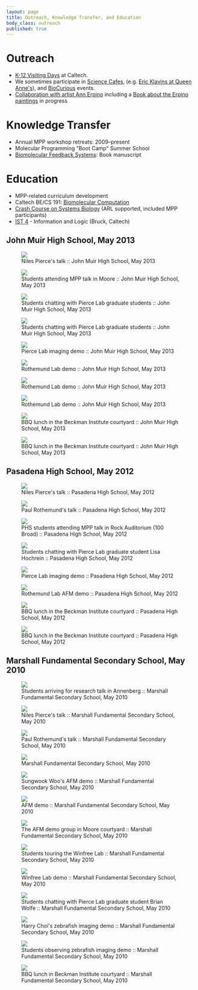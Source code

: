 ```yaml
---
layout: page
title: Outreach, Knowledge Transfer, and Education
body_class: outreach
published: true
---
```


# Outreach
- [K-12 Visiting Days](http://molecular-programming.org/MPPWiki/index.php/MPPWiki:K-12_Visiting_Days) at Caltech.
- We sometimes participate in [Science Cafes](http://sciencecafe.org), (e.g. [Eric Klavins at Queen Anne's](http://kcts9.org/events/synthetic-biology-queen-anne-science-cafe)), and [BioCurious](http://www.biocurious.org) events.
- [Collaboration with artist Ann Erpino](http://annerpino.com/the-winfree-series.html) including a [Book about the Erpino paintings](http://molecular-programming.org/MPPWiki/index.php/Book_about_the_Erpino_paintings) in progress

# Knowledge Transfer
- Annual MPP workshop retreats: 2009–present
- Molecular Programming "Boot Camp" Summer School
- [Biomolecular Feedback Systems](http://www.cds.caltech.edu/~murray/amwiki/index.php/Biomolecular_Feedback_Systems): Book manuscript

# Education
- MPP-related curriculum development
- Caltech BE/CS 191: [Biomolecular Computation](http://www.dna.caltech.edu/courses/cs191/)
- [Crash Course on Systems Biology](http://www.cds.caltech.edu/~murray/wiki/index.php/ARL/ICB_Crash_Course_in_Systems_Biology,_August_2010) (ARL supported, included MPP participants)
- [IST 4](http://paradise.caltech.edu/ist4) - Information and Logic (Bruck, Caltech)



<h2>John Muir High School, May 2013 </h2>
<figure><img src="/assets/images/outreach/400px-P5231169.jpg" /><figcaption>Niles Pierce's talk&nbsp;:: John Muir High School, May 2013</figcaption></figure>
<figure><img src="/assets/images/outreach/400px-P5231167.jpg" /><figcaption>Students attending MPP talk in Moore&nbsp;:: John Muir High School, May 2013</figcaption></figure>
<figure><img src="/assets/images/outreach/400px-P5231172.jpg" /><figcaption>Students chatting with Pierce Lab graduate students&nbsp;:: John Muir High School, May 2013</figcaption></figure>
<figure><img src="/assets/images/outreach/400px-P5231180.jpg" /><figcaption>Students chatting with Pierce Lab graduate students&nbsp;:: John Muir High School, May 2013</figcaption></figure>
<figure><img src="/assets/images/outreach/400px-P5231171.jpg" /><figcaption>Pierce Lab imaging demo&nbsp;:: John Muir High School, May 2013</figcaption></figure>
<figure><img src="/assets/images/outreach/400px-IMG_5009.jpg" /><figcaption>Rothemund Lab demo&nbsp;:: John Muir High School, May 2013</figcaption></figure>
<figure><img src="/assets/images/outreach/400px-IMG_5040.jpg" /><figcaption>Rothemund Lab demo&nbsp;:: John Muir High School, May 2013</figcaption></figure>
<figure><img src="/assets/images/outreach/400px-IMG_5041.jpg" /><figcaption>Rothemund Lab demo&nbsp;:: John Muir High School, May 2013</figcaption></figure>
<figure><img src="/assets/images/outreach/400px-P5231183.jpg" /><figcaption>BBQ lunch in the Beckman Institute courtyard&nbsp;:: John Muir High School, May 2013</figcaption></figure>
<figure><img src="/assets/images/outreach/400px-P5231184.jpg" /><figcaption>BBQ lunch in the Beckman Institute courtyard&nbsp;:: John Muir High School, May 2013</figcaption></figure>



<h2>Pasadena High School, May 2012 </h2>
<figure><img src="/assets/images/outreach/400px-DSC04009.jpg" /><figcaption>Niles Pierce's talk&nbsp;:: Pasadena High School, May 2012</figcaption></figure>
<figure><img src="/assets/images/outreach/400px-DSC04018.jpg" /><figcaption>Paul Rothemund's talk&nbsp;:: Pasadena High School, May 2012</figcaption></figure>
<figure><img src="/assets/images/outreach/400px-DSC04015.jpg" /><figcaption>PHS students attending MPP talk in Rock Auditorium (100 Broad)&nbsp;:: Pasadena High School, May 2012</figcaption></figure>
<figure><img src="/assets/images/outreach/400px-DSC04028.jpg" /><figcaption>Students chatting with Pierce Lab graduate student Lisa Hochrein&nbsp;:: Pasadena High School, May 2012</figcaption></figure>
<figure><img src="/assets/images/outreach/400px-DSC04072.jpg" /><figcaption>Pierce Lab imaging demo&nbsp;:: Pasadena High School, May 2012</figcaption></figure>
<figure><img src="/assets/images/outreach/400px-DSC3057.jpg" /><figcaption>Rothemund Lab AFM demo&nbsp;:: Pasadena High School, May 2012</figcaption></figure>
<figure><img src="/assets/images/outreach/400px-DSC04153.jpg" /><figcaption>BBQ lunch in the Beckman Institute courtyard&nbsp;:: Pasadena High School, May 2012</figcaption></figure>
<figure><img src="/assets/images/outreach/400px-DSC04170.jpg" /><figcaption>BBQ lunch in the Beckman Institute courtyard&nbsp;:: Pasadena High School, May 2012</figcaption></figure>

<h2> Marshall Fundamental Secondary School, May 2010</h2>
<figure><img src="/assets/images/outreach/400px-DSC04998.jpg" /><figcaption>Students arriving for research talk in Annenberg&nbsp;:: Marshall Fundamental Secondary School, May 2010</figcaption></figure>
<figure><img src="/assets/images/outreach/400px-DSC05008.jpg" /><figcaption>Niles Pierce's talk&nbsp;:: Marshall Fundamental Secondary School, May 2010</figcaption></figure>
<figure><img src="/assets/images/outreach/400px-DSC05061.jpg" /><figcaption>Paul Rothemund's talk&nbsp;:: Marshall Fundamental Secondary School, May 2010</figcaption></figure>
<figure><img src="/assets/images/outreach/400px-DSC05062.jpg" /><figcaption>Marshall Fundamental Secondary School, May 2010</figcaption></figure>
<figure><img src="/assets/images/outreach/400px-P5286570.jpg" /><figcaption>Sungwook Woo's AFM demo&nbsp;:: Marshall Fundamental Secondary School, May 2010</figcaption></figure>
<figure><img src="/assets/images/outreach/400px-P5286545.jpg" /><figcaption>AFM demo&nbsp;:: Marshall Fundamental Secondary School, May 2010</figcaption></figure>
<figure><img src="/assets/images/outreach/400px-P5286530.jpg" /><figcaption>The AFM demo group in Moore courtyard&nbsp;:: Marshall Fundamental Secondary School, May 2010</figcaption></figure>
<figure><img src="/assets/images/outreach/400px-P5286539.jpg" /><figcaption>Students touring the Winfree Lab&nbsp;:: Marshall Fundamental Secondary School, May 2010</figcaption></figure>
<figure><img src="/assets/images/outreach/400px-P5286561.jpg" /><figcaption>Winfree Lab demo&nbsp;:: Marshall Fundamental Secondary School, May 2010</figcaption></figure>
<figure><img src="/assets/images/outreach/400px-20100528-IMGP0003.jpg" /><figcaption>Students chatting with Pierce Lab graduate student Brian Wolfe&nbsp;:: Marshall Fundamental Secondary School, May 2010</figcaption></figure>
<figure><img src="/assets/images/outreach/400px-20100528-IMGP0009.jpg" /><figcaption>Harry Choi's zebrafish imaging demo&nbsp;:: Marshall Fundamental Secondary School, May 2010</figcaption></figure>
<figure><img src="/assets/images/outreach/400px-20100528-IMGP0007.jpg" /><figcaption>Students observing zebrafish imaging demo&nbsp;:: Marshall Fundamental Secondary School, May 2010</figcaption></figure>
<figure><img src="/assets/images/outreach/400px-P5286568_2.jpg" /><figcaption>BBQ lunch in Beckman Institute courtyard&nbsp;:: Marshall Fundamental Secondary School, May 2010</figcaption></figure>
